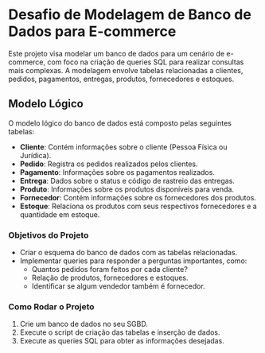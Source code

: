 # Desafio de Modelagem de Banco de Dados para E-commerce

Este projeto visa modelar um banco de dados para um cenário de e-commerce, com foco na criação de queries SQL para realizar consultas mais complexas. A modelagem envolve tabelas relacionadas a clientes, pedidos, pagamentos, entregas, produtos, fornecedores e estoques.

## Modelo Lógico

O modelo lógico do banco de dados está composto pelas seguintes tabelas:

- **Cliente**: Contém informações sobre o cliente (Pessoa Física ou Jurídica).
- **Pedido**: Registra os pedidos realizados pelos clientes.
- **Pagamento**: Informações sobre os pagamentos realizados.
- **Entrega**: Dados sobre o status e código de rastreio das entregas.
- **Produto**: Informações sobre os produtos disponíveis para venda.
- **Fornecedor**: Contém informações sobre os fornecedores dos produtos.
- **Estoque**: Relaciona os produtos com seus respectivos fornecedores e a quantidade em estoque.

### Objetivos do Projeto

- Criar o esquema do banco de dados com as tabelas relacionadas.
- Implementar queries para responder a perguntas importantes, como:
  - Quantos pedidos foram feitos por cada cliente?
  - Relação de produtos, fornecedores e estoques.
  - Identificar se algum vendedor também é fornecedor.

### Como Rodar o Projeto

1. Crie um banco de dados no seu SGBD.
2. Execute o script de criação das tabelas e inserção de dados.
3. Execute as queries SQL para obter as informações desejadas.
